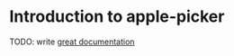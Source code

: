 # Introduction to apple-picker

TODO: write [great documentation](http://jacobian.org/writing/what-to-write/)
